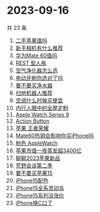 # 2023-09-16

共 23 条

<!-- BEGIN -->
<!-- 最后更新时间 Sat Sep 16 2023 12:08:01 GMT+0800 (China Standard Time) -->

1. [二手苹果值吗](https://www.zhihu.com/search?q=%E4%BA%8C%E6%89%8B%E8%8B%B9%E6%9E%9C%E5%80%BC%E5%90%97)
1. [新手相机有什么推荐](https://www.zhihu.com/search?q=%E6%96%B0%E6%89%8B%E7%9B%B8%E6%9C%BA%E6%9C%89%E4%BB%80%E4%B9%88%E6%8E%A8%E8%8D%90)
1. [华为Mate 60值吗](https://www.zhihu.com/search?q=%E5%8D%8E%E4%B8%BAMate%2060%E5%80%BC%E5%90%97)
1. [REST 型人格](https://www.zhihu.com/search?q=REST%20%E5%9E%8B%E4%BA%BA%E6%A0%BC)
1. [空气净化器怎么选](https://www.zhihu.com/search?q=%E7%A9%BA%E6%B0%94%E5%87%80%E5%8C%96%E5%99%A8%E6%80%8E%E4%B9%88%E9%80%89)
1. [电动牙刷你选对了吗](https://www.zhihu.com/search?q=%E7%94%B5%E5%8A%A8%E7%89%99%E5%88%B7%E4%BD%A0%E9%80%89%E5%AF%B9%E4%BA%86%E5%90%97)
1. [要不要买净水器](https://www.zhihu.com/search?q=%E8%A6%81%E4%B8%8D%E8%A6%81%E4%B9%B0%E5%87%80%E6%B0%B4%E5%99%A8)
1. [扫地机器人推荐](https://www.zhihu.com/search?q=%E6%89%AB%E5%9C%B0%E6%9C%BA%E5%99%A8%E4%BA%BA%E6%8E%A8%E8%8D%90)
1. [空调什么时候买便宜](https://www.zhihu.com/search?q=%E7%A9%BA%E8%B0%83%E4%BB%80%E4%B9%88%E6%97%B6%E5%80%99%E4%B9%B0%E4%BE%BF%E5%AE%9C)
1. [内行人眼中的全屋定制](https://www.zhihu.com/search?q=%E5%86%85%E8%A1%8C%E4%BA%BA%E7%9C%BC%E4%B8%AD%E7%9A%84%E5%85%A8%E5%B1%8B%E5%AE%9A%E5%88%B6)
1. [Apple Watch Series 9](https://www.zhihu.com/search?q=Apple%20Watch%20Series%209)
1. [Action Button](https://www.zhihu.com/search?q=Action%20Button)
1. [苹果 王者荣耀](https://www.zhihu.com/search?q=%E8%8B%B9%E6%9E%9C%20%E7%8E%8B%E8%80%85%E8%8D%A3%E8%80%80)
1. [Mate60热销会影响你买iPhone吗](https://www.zhihu.com/search?q=Mate60%E7%83%AD%E9%94%80%E4%BC%9A%E5%BD%B1%E5%93%8D%E4%BD%A0%E4%B9%B0iPhone%E5%90%97)
1. [粉色 AppleWatch](https://www.zhihu.com/search?q=%E7%B2%89%E8%89%B2%20AppleWatch)
1. [苹果市值一夜蒸发超3400亿](https://www.zhihu.com/search?q=%E8%8B%B9%E6%9E%9C%E5%B8%82%E5%80%BC%E4%B8%80%E5%A4%9C%E8%92%B8%E5%8F%91%E8%B6%853400%E4%BA%BF)
1. [聊聊2023苹果新品](https://www.zhihu.com/search?q=%E8%81%8A%E8%81%8A2023%E8%8B%B9%E6%9E%9C%E6%96%B0%E5%93%81)
1. [荒野会谈第二季](https://www.zhihu.com/search?q=%E8%8D%92%E9%87%8E%E4%BC%9A%E8%B0%88%E7%AC%AC%E4%BA%8C%E5%AD%A3)
1. [要不要买苹果15](https://www.zhihu.com/search?q=%E8%A6%81%E4%B8%8D%E8%A6%81%E4%B9%B0%E8%8B%B9%E6%9E%9C15)
1. [iPhone15配色](https://www.zhihu.com/search?q=iPhone15%E9%85%8D%E8%89%B2)
1. [iPhone15全系灵动岛](https://www.zhihu.com/search?q=iPhone15%E5%85%A8%E7%B3%BB%E7%81%B5%E5%8A%A8%E5%B2%9B)
1. [iPhone15系列没涨价](https://www.zhihu.com/search?q=iPhone15%E7%B3%BB%E5%88%97%E6%B2%A1%E6%B6%A8%E4%BB%B7)
1. [iPhone换C口了](https://www.zhihu.com/search?q=iPhone%E6%8D%A2C%E5%8F%A3%E4%BA%86)

<!-- END -->
